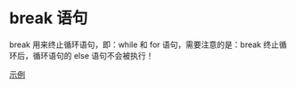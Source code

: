 # break 语句

break 用来终止循环语句，即：while 和 for 语句，需要注意的是：break 终止循环后，循环语句的 else 语句不会被执行！

[示例](/Python/examples/break.html)
